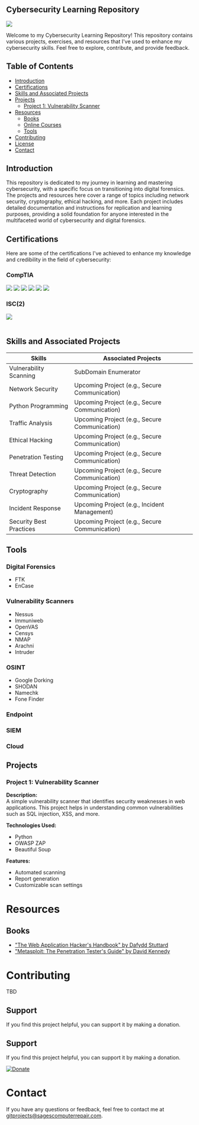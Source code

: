 ## Cybersecurity Learning Repository
<a href="https://www.linkedin.com/in/sagenclements/"><img src="https://img.shields.io/badge/LinkedIn-Connect-blue?logo=linkedin&style=flat-square"/></a>

Welcome to my Cybersecurity Learning Repository! This repository contains various projects, exercises, and resources that I've used to enhance my cybersecurity skills. Feel free to explore, contribute, and provide feedback.

## Table of Contents

- [Introduction](#introduction)
- [Certifications](#certifications)
- [Skills and Associated Projects](#skills-and-associated-projects)
- [Projects](#projects)
  - [Project 1: Vulnerability Scanner](#project-1-vulnerability-scanner)
- [Resources](#resources)
  - [Books](#books)
  - [Online Courses](#online-courses)
  - [Tools](#tools)
- [Contributing](#contributing)
- [License](#license)
- [Contact](#contact)

## Introduction

This repository is dedicated to my journey in learning and mastering cybersecurity, with a specific focus on transitioning into digital forensics. The projects and resources here cover a range of topics including network security, cryptography, ethical hacking, and more. Each project includes detailed documentation and instructions for replication and learning purposes, providing a solid foundation for anyone interested in the multifaceted world of cybersecurity and digital forensics.

## Certifications

Here are some of the certifications I've achieved to enhance my knowledge and credibility in the field of cybersecurity: <br>
### CompTIA<br>
<div>
  <img src="https://img.shields.io/badge/Sec%2B-Security%2B-red"/>
  <img src="https://img.shields.io/badge/CySa%2B-Cybersecurity%20Analyst%2B-red"/>
  <img src="https://img.shields.io/badge/PenTest%2B-Penetration%20Testing%2B-red"/>
  <img src="https://img.shields.io/badge/Project%2B-Project%20Management%2B-red"/>
  <img src="https://img.shields.io/badge/Net%2B-Network%2B-red"/>
  <img src="https://img.shields.io/badge/A%2B-IT%20Technician%2B-red"/>
</div>

### ISC(2)<br>
<div>
    <img src="https://img.shields.io/badge/CISSP-Certified%20Information%20Systems%20Security%20Professional-blue" /><br><br>
</div>


## Skills and Associated Projects

| Skills                | Associated Projects                        |
|-----------------------|--------------------------------------------|
| Vulnerability Scanning| SubDomain Enumerator |
| Network Security      | Upcoming Project (e.g., Secure Communication) |
| Python Programming    | Upcoming Project (e.g., Secure Communication) |
| Traffic Analysis      | Upcoming Project (e.g., Secure Communication) |
| Ethical Hacking       | Upcoming Project (e.g., Secure Communication) |
| Penetration Testing   | Upcoming Project (e.g., Secure Communication) |
| Threat Detection      | Upcoming Project (e.g., Secure Communication) |
| Cryptography          | Upcoming Project (e.g., Secure Communication) |
| Incident Response     | Upcoming Project (e.g., Incident Management) |
| Security Best Practices| Upcoming Project (e.g., Secure Communication) |

## Tools
### Digital Forensics
- FTK
- EnCase
### Vulnerability Scanners
- Nessus
- Immuniweb
- OpenVAS
- Censys
- NMAP
- Arachni
- Intruder
### OSINT
- Google Dorking
- SHODAN
- Namechk
- Fone Finder
### Endpoint
### SIEM
### Cloud

## Projects

### Project 1: Vulnerability Scanner

**Description:**  
A simple vulnerability scanner that identifies security weaknesses in web applications. This project helps in understanding common vulnerabilities such as SQL injection, XSS, and more.

**Technologies Used:**
- Python
- OWASP ZAP
- Beautiful Soup

**Features:**
- Automated scanning
- Report generation
- Customizable scan settings

# Resources
## Books
- <a href="https://amzn.to/44T5r9X">"The Web Application Hacker's Handbook" by Dafydd Stuttard </a>
- <a href="https://amzn.to/44T5r9X">"Metasploit: The Penetration Tester's Guide" by David Kennedy </a>

# Contributing
TBD

## Support

If you find this project helpful, you can support it by making a donation.

## Support

If you find this project helpful, you can support it by making a donation.

[![Donate](https://www.paypalobjects.com/en_US/i/btn/btn_donate_SM.gif)](https://www.paypal.com/donate?hosted_button_id=GLWXX9PDKAJ6G)



# Contact
If you have any questions or feedback, feel free to contact me at gitprojects@sagescomputerrepair.com.


